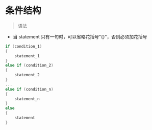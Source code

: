 
&emsp;
# 条件结构

>语法
- 当 statement 只有一句时，可以省略花括号"{}"，否则必须加花括号
```c++
if (condition_1) 
{
    statement_1
} 
else if (condition_2)
{
    statement_2
}
...
else if (condition_n)
{
    statement_n
} 
else
{
    statement
}
```

